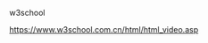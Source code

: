 <!--
 * @Author: zhaobo 1427246356@qq.com
 * @Date: 2022-05-20 15:33:40
 * @LastEditors: zhaobo 1427246356@qq.com
 * @LastEditTime: 2022-05-20 15:45:06
 * @FilePath: \onlyto\README.md
 * @Description: 自述文件 --
-->
w3school

https://www.w3school.com.cn/html/html_video.asp

